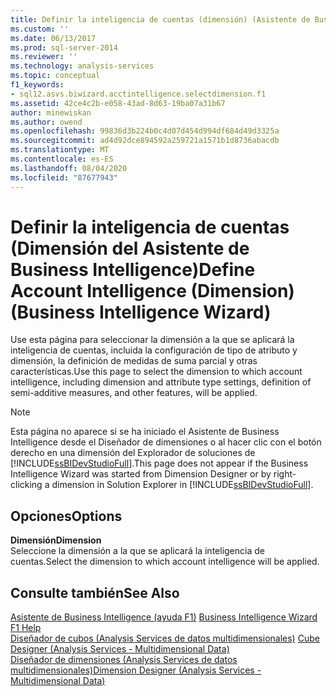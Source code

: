 ```yaml
---
title: Definir la inteligencia de cuentas (dimensión) (Asistente de Business Intelligence) | Microsoft Docs
ms.custom: ''
ms.date: 06/13/2017
ms.prod: sql-server-2014
ms.reviewer: ''
ms.technology: analysis-services
ms.topic: conceptual
f1_keywords:
- sql12.asvs.biwizard.acctintelligence.selectdimension.f1
ms.assetid: 42ce4c2b-e058-43ad-8d63-19ba07a31b67
author: minewiskan
ms.author: owend
ms.openlocfilehash: 99836d3b224b0c4d07d454d994df684d49d3325a
ms.sourcegitcommit: ad4d92dce894592a259721a1571b1d8736abacdb
ms.translationtype: MT
ms.contentlocale: es-ES
ms.lasthandoff: 08/04/2020
ms.locfileid: "87677943"
---
```

# <a name="define-account-intelligence-dimension-business-intelligence-wizard"></a><span data-ttu-id="ea690-102">Definir la inteligencia de cuentas (Dimensión del Asistente de Business Intelligence)</span><span class="sxs-lookup"><span data-stu-id="ea690-102">Define Account Intelligence (Dimension) (Business Intelligence Wizard)</span></span>
  <span data-ttu-id="ea690-103">Use esta página para seleccionar la dimensión a la que se aplicará la inteligencia de cuentas, incluida la configuración de tipo de atributo y dimensión, la definición de medidas de suma parcial y otras características.</span><span class="sxs-lookup"><span data-stu-id="ea690-103">Use this page to select the dimension to which account intelligence, including dimension and attribute type settings, definition of semi-additive measures, and other features, will be applied.</span></span>  
  
> [!NOTE]  
>  <span data-ttu-id="ea690-104">Esta página no aparece si se ha iniciado el Asistente de Business Intelligence desde el Diseñador de dimensiones o al hacer clic con el botón derecho en una dimensión del Explorador de soluciones de [!INCLUDE[ssBIDevStudioFull](../includes/ssbidevstudiofull-md.md)].</span><span class="sxs-lookup"><span data-stu-id="ea690-104">This page does not appear if the Business Intelligence Wizard was started from Dimension Designer or by right-clicking a dimension in Solution Explorer in [!INCLUDE[ssBIDevStudioFull](../includes/ssbidevstudiofull-md.md)].</span></span>  
  
## <a name="options"></a><span data-ttu-id="ea690-105">Opciones</span><span class="sxs-lookup"><span data-stu-id="ea690-105">Options</span></span>  
 <span data-ttu-id="ea690-106">**Dimensión**</span><span class="sxs-lookup"><span data-stu-id="ea690-106">**Dimension**</span></span>  
 <span data-ttu-id="ea690-107">Seleccione la dimensión a la que se aplicará la inteligencia de cuentas.</span><span class="sxs-lookup"><span data-stu-id="ea690-107">Select the dimension to which account intelligence will be applied.</span></span>  
  
## <a name="see-also"></a><span data-ttu-id="ea690-108">Consulte también</span><span class="sxs-lookup"><span data-stu-id="ea690-108">See Also</span></span>  
 <span data-ttu-id="ea690-109">[Asistente de Business Intelligence (ayuda F1)](business-intelligence-wizard-f1-help.md) </span><span class="sxs-lookup"><span data-stu-id="ea690-109">[Business Intelligence Wizard F1 Help](business-intelligence-wizard-f1-help.md) </span></span>  
 <span data-ttu-id="ea690-110">[Diseñador de cubos &#40;Analysis Services de datos multidimensionales&#41;](cube-designer-analysis-services-multidimensional-data.md) </span><span class="sxs-lookup"><span data-stu-id="ea690-110">[Cube Designer &#40;Analysis Services - Multidimensional Data&#41;](cube-designer-analysis-services-multidimensional-data.md) </span></span>  
 [<span data-ttu-id="ea690-111">Diseñador de dimensiones &#40;Analysis Services de datos multidimensionales&#41;</span><span class="sxs-lookup"><span data-stu-id="ea690-111">Dimension Designer &#40;Analysis Services - Multidimensional Data&#41;</span></span>](dimension-designer-analysis-services-multidimensional-data.md)  
  
  
